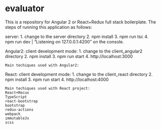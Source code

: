 ﻿# evaluator


This is a repository for Angular 2 or React+Redux full stack boilerplate. 
The steps of running this application as follows:

server:
	1. change to the server directory 
	2. npm install
	3. npm run tsc
	4. npm run dev | “Listening on 127.0.0.1:4200” on the console.

Angular2:
	client development mode:
	1. change to the client_angular2 directory
	2. npm install
	3. npm run start
	4. http://localhost:3000

	Main techiques used with Angular2:


React:
	client development mode:
	1. change to the client_react directory
	2. npm install
	3. npm run start
	4. http://localhost:4000

	Main techiques used with React project:
	React+Recux 
	TypeScript
	react-bootstrap
	bootstrap
	redux-actions
	webpack
	immutableJs
	scss